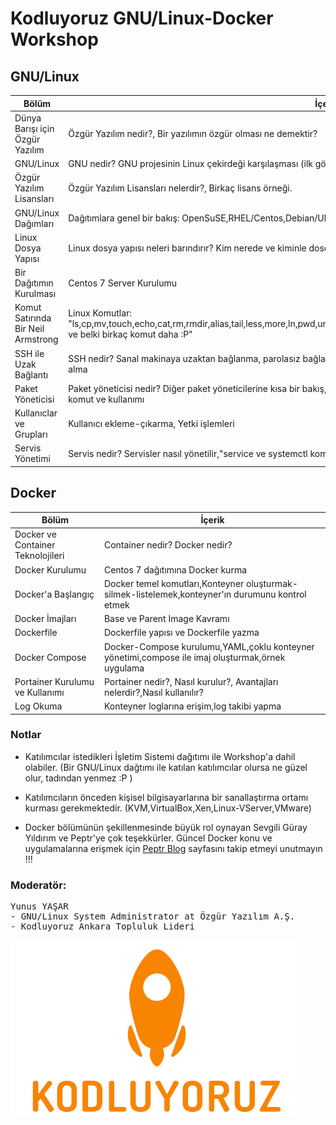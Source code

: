# Kodluyoruz GNU/Linux-Docker Workshop

## GNU/Linux


|Bölüm             |İçerik                  
|------------------|------------------------|
|Dünya Barışı için Özgür Yazılım | Özgür Yazılım nedir?, Bir yazılımın özgür olması ne demektir?|
|GNU/Linux|GNU nedir? GNU projesinin Linux çekirdeği karşılaşması (ilk görüşte aşk)|
|Özgür Yazılım Lisansları|Özgür Yazılım Lisansları nelerdir?, Birkaç lisans örneği.|
|GNU/Linux Dağımları|Dağıtımlara genel bir bakış: OpenSuSE,RHEL/Centos,Debian/Ubuntu/Mint|
|Linux Dosya Yapısı|Linux dosya yapısı neleri barındırır? Kim nerede ve kiminle dosça geçinir? Dosya yapısı hiyerarşisi|
|Bir Dağıtımın Kurulması|Centos 7 Server Kurulumu|
|Komut Satırında Bir Neil Armstrong|Linux Komutlar: "ls,cp,mv,touch,echo,cat,rm,rmdir,alias,tail,less,more,ln,pwd,uname,realpath,grep,find,sort,which,whoami,last,who,du,df,lsblk, ve belki birkaç komut daha :P"|
|SSH ile Uzak Bağlantı|SSH nedir? Sanal makinaya uzaktan bağlanma, parolasız bağlantı sağlama,scp komutu ile uzak sunucuya dosya aktarma ve alma |
|Paket Yöneticisi|Paket yöneticisi nedir? Diğer paket yöneticilerine kısa bir bakış, Centos 7 dağıtımında yum ile paketleri yönetmek,yum temel komut ve kullanımı|
|Kullanıclar ve Grupları|Kullanıcı ekleme-çıkarma, Yetki işlemleri|
|Servis Yönetimi|Servis nedir? Servisler nasıl yönetilir,"service ve systemctl komutları", servis betikleri nerede saklanır?,yapıları nasıldır? |

## Docker

|Bölüm             |İçerik                |
|------------------|----------------------|
|Docker ve Container Teknolojileri|Container nedir? Docker nedir?|
|Docker Kurulumu|Centos 7 dağıtımına Docker kurma|
|Docker'a Başlangıç|Docker temel komutları,Konteyner oluşturmak-silmek-listelemek,konteyner'ın durumunu kontrol etmek|
|Docker İmajları|Base ve Parent Image Kavramı|
|Dockerfile|Dockerfile yapısı ve Dockerfile yazma|---|
|Docker Compose|Docker-Compose kurulumu,YAML,çoklu konteyner yönetimi,compose ile imaj oluşturmak,örnek uygulama|
|Portainer Kurulumu ve Kullanımı|Portainer nedir?, Nasıl kurulur?, Avantajları nelerdir?,Nasıl kullanılır?|
|Log Okuma|Konteyner loglarına erişim,log takibi yapma|

### Notlar
* Katılımcılar istedikleri İşletim Sistemi dağıtımı ile Workshop'a dahil olabiler. (Bir GNU/Linux dağtımı ile katılan katılımcılar olursa ne güzel olur, tadından yenmez :P )

* Katılımcıların önceden kişisel bilgisayarlarına bir sanallaştırma ortamı kurması gerekmektedir. (KVM,VirtualBox,Xen,Linux-VServer,VMware)

* Docker bölümünün şekillenmesinde büyük rol oynayan Sevgili Güray Yıldırım ve Peptr'ye çok teşekkürler. Güncel Docker konu ve uygulamalarına erişmek için [Peptr Blog](https://blog.peptr.net/) sayfasını takip etmeyi unutmayın !!! 


### Moderatör:
<pre>
Yunus YAŞAR
- GNU/Linux System Administrator at Özgür Yazılım A.Ş.
- Kodluyoruz Ankara Topluluk Lideri
</pre>


![alt text](https://github.com/yikiksistemci/kodluyoruz-GNU-Linux-Docker-Workshop/blob/master/kodluyoruz_logo.png)
